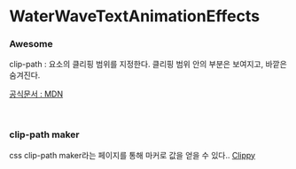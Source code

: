 # WaterWaveTextAnimationEffects

### Awesome

clip-path : 요소의 클리핑 범위를 지정한다. 클리핑 범위 안의 부분은 보여지고, 바깥은 숨겨진다.

[공식문서 : MDN](https://developer.mozilla.org/ko/docs/Web/CSS/clip-path)

<br/>

### clip-path maker

css clip-path maker라는 페이지를 통해 마커로 값을 얻을 수 있다..
[Clippy](https://bennettfeely.com/clippy/)
